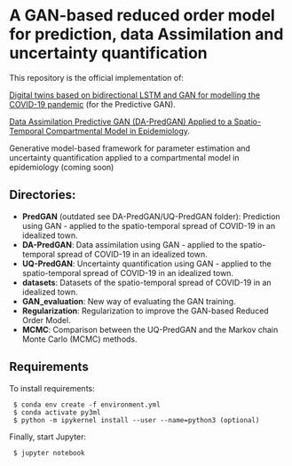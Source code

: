 # A GAN-based reduced order model for prediction, data Assimilation and uncertainty quantification

This repository is the official implementation of: 

[Digital twins based on bidirectional LSTM and GAN for modelling the COVID-19 pandemic](https://www.sciencedirect.com/science/article/pii/S0925231221015290) (for the Predictive GAN).

[Data Assimilation Predictive GAN (DA-PredGAN) Applied to a Spatio-Temporal Compartmental Model in Epidemiology](https://link.springer.com/article/10.1007/s10915-022-02078-1). 

Generative model-based framework for parameter estimation and uncertainty quantification applied to a compartmental model in epidemiology (coming soon)

## Directories:

- **PredGAN** (outdated see DA-PredGAN/UQ-PredGAN folder): Prediction using GAN - applied to the spatio-temporal spread of COVID-19 in an idealized town.
- **DA-PredGAN**: Data assimilation using GAN - applied to the spatio-temporal spread of COVID-19 in an idealized town.
- **UQ-PredGAN**: Uncertainty quantification using GAN - applied to the spatio-temporal spread of COVID-19 in an idealized town.
- **datasets**: Datasets of the spatio-temporal spread of COVID-19 in an idealized town. 
- **GAN_evaluation**: New way of evaluating the GAN training. 
- **Regularization**: Regularization to improve the GAN-based Reduced Order Model. 
- **MCMC**: Comparison between the UQ-PredGAN and the Markov chain Monte Carlo (MCMC) methods.

## Requirements

To install requirements:

```setup
 $ conda env create -f environment.yml 
 $ conda activate py3ml
 $ python -m ipykernel install --user --name=python3 (optional)
```

Finally, start Jupyter:

```start
 $ jupyter notebook
```

